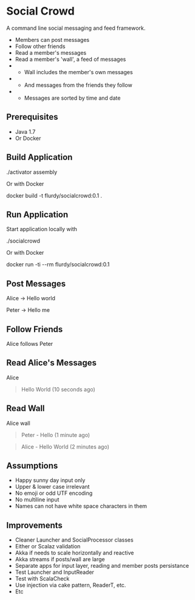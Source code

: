 
Social Crowd
======


A command line social messaging and feed framework.

* Members can post messages
* Follow other friends
* Read a member's messages
* Read a member's 'wall', a feed of messages
* * Wall includes the member's own messages
* * And messages from the friends they follow
* * Messages are sorted by time and date


Prerequisites
-----

* Java 1.7
* Or Docker


Build Application
---

   ./activator assembly

Or with Docker
   
   docker build -t flurdy/socialcrowd:0.1 .


Run Application
---

Start application locally with

   ./socialcrowd

Or with Docker

   docker run -ti --rm flurdy/socialcrowd:0.1 


Post Messages
-----

   Alice -> Hello world

   Peter -> Hello me


Follow Friends
-----

   Alice follows Peter


Read Alice's Messages
-----

   Alice 

   > Hello World (10 seconds ago)


Read Wall
-----

   Alice wall

   > Peter - Hello (1 minute ago)

   > Alice - Hello World (2 minutes ago)


Assumptions
-----

* Happy sunny day input only
* Upper & lower case irrelevant
* No emoji or odd UTF encoding
* No multiline input
* Names can not have white space characters in them


Improvements
----

* Cleaner Launcher and SocialProcessor classes
* Either or Scalaz validation 
* Akka if needs to scale horizontally and reactive
* Akka streams if posts/wall are large 
* Separate apps for input layer, reading and member posts persistance
* Test Launcher and InputReader
* Test with ScalaCheck
* Use injection via cake pattern, ReaderT, etc.
* Etc






